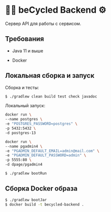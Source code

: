 # 🏃🏻 beCycled Backend ⚙️

Сервер API для работы с сервисом.

## Требования

* Java 11 и выше

* Docker

## Локальная сборка и запуск

Сборка и тесты:

```bash
$ ./gradlew clean build test check javadoc
```

Локальный запуск:

```bash
docker run \
--name postgres \
-e "POSTGRES_PASSWORD=postgres" \
-p 5432:5432 \
-d postgres-13

docker run \
--name pgadmin4 \
-e "PGADMIN_DEFAULT_EMAIL=admin@mail.com" \
-e "PGADMIN_DEFAULT_PASSWORD=admin" \
-p 5555:80 \
-d dpage/pgadmin4
```

```bash
$ ./gradlew bootRun
```

## Сборка Docker образа

```bash
$ ./gradlew bootJar
$ docker build -t becycled-backend .
```
